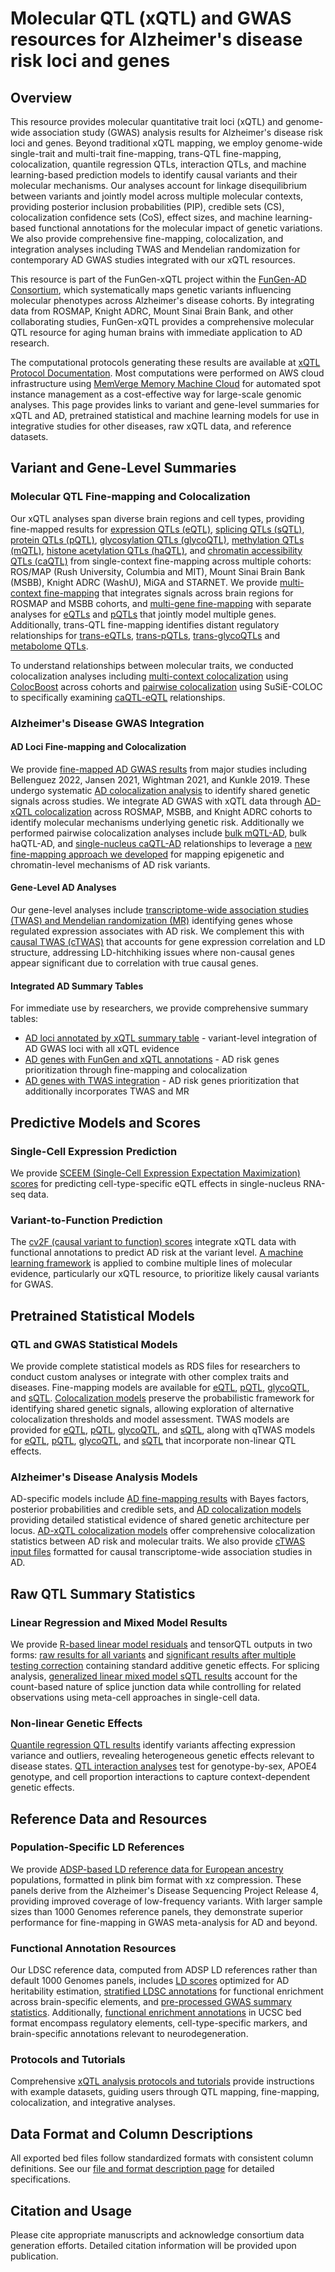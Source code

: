 # Molecular QTL (xQTL) and GWAS resources for Alzheimer's disease risk loci and genes

## Overview

This resource provides molecular quantitative trait loci (xQTL) and genome-wide association study (GWAS) analysis results for Alzheimer's disease risk loci and genes. Beyond traditional xQTL mapping, we employ genome-wide single-trait and multi-trait fine-mapping, trans-QTL fine-mapping, colocalization, quantile regression QTLs, interaction QTLs, and machine learning-based prediction models to identify causal variants and their molecular mechanisms. Our analyses account for linkage disequilibrium between variants and jointly model across multiple molecular contexts, providing posterior inclusion probabilities (PIP), credible sets (CS), colocalization confidence sets (CoS), effect sizes, and machine learning-based functional annotations for the molecular impact of genetic variations. We also provide comprehensive fine-mapping, colocalization, and integration analyses including TWAS and Mendelian randomization for contemporary AD GWAS studies integrated with our xQTL resources.

This resource is part of the FunGen-xQTL project within the [FunGen-AD Consortium](https://adsp-fgc.niagads.org/research/), which systematically maps genetic variants influencing molecular phenotypes across Alzheimer's disease cohorts. By integrating data from ROSMAP, Knight ADRC, Mount Sinai Brain Bank, and other collaborating studies, FunGen-xQTL provides a comprehensive molecular QTL resource for aging human brains with immediate application to AD research.

The computational protocols generating these results are available at [xQTL Protocol Documentation](https://statfungen.github.io/xqtl-protocol/README.html). Most computations were performed on AWS cloud infrastructure using [MemVerge Memory Machine Cloud](https://www.mmcloud.io/) for automated spot instance management as a cost-effective way for large-scale genomic analyses. This page provides links to variant and gene-level summaries for xQTL and AD, pretrained statistical and machine learning models for use in integrative studies for other diseases, raw xQTL data, and reference datasets.

## Variant and Gene-Level Summaries

### Molecular QTL Fine-mapping and Colocalization

Our xQTL analyses span diverse brain regions and cell types, providing fine-mapped results for [expression QTLs (eQTL)](#single_context_eqtl), [splicing QTLs (sQTL)](#single_context_sqtl), [protein QTLs (pQTL)](#single_context_pqtl), [glycosylation QTLs (glycoQTL)](#single_context_glycoqtl), [methylation QTLs (mQTL)](#single_context_mqtl), [histone acetylation QTLs (haQTL)](#single_context_haqtl), and [chromatin accessibility QTLs (caQTL)](#single_context_caqtl) from single-context fine-mapping across multiple cohorts: ROS/MAP (Rush University, Columbia and MIT), Mount Sinai Brain Bank (MSBB), Knight ADRC (WashU), MiGA and STARNET. We provide [multi-context fine-mapping](#multi_context_finemapping) that integrates signals across brain regions for ROSMAP and MSBB cohorts, and [multi-gene fine-mapping](#multi_gene_finemapping) with separate analyses for [eQTLs](#multi_gene_eqtl) and [pQTLs](#multi_gene_pqtl) that jointly model multiple genes. Additionally, trans-QTL fine-mapping identifies distant regulatory relationships for [trans-eQTLs](#trans_eqtl), [trans-pQTLs](#trans_pqtl), [trans-glycoQTLs](#trans_gpqtl) and [metabolome QTLs](#trans_metabolome).

To understand relationships between molecular traits, we conducted colocalization analyses including [multi-context colocalization](#multi_context_colocalization) using [ColocBoost](https://www.medrxiv.org/content/10.1101/2025.04.17.25326042v1) across cohorts and [pairwise colocalization](#pairwise_colocalization) using SuSiE-COLOC to specifically examining [caQTL-eQTL](#caqtl_eqtl) relationships.

### Alzheimer's Disease GWAS Integration

#### AD Loci Fine-mapping and Colocalization

We provide [fine-mapped AD GWAS results](#ad_finemapping) from major studies including Bellenguez 2022, Jansen 2021, Wightman 2021, and Kunkle 2019. These undergo systematic [AD colocalization analysis](#ad_colocalization) to identify shared genetic signals across studies. We integrate AD GWAS with xQTL data through [AD-xQTL colocalization](#ad_xqtl_colocalization) across ROSMAP, MSBB, and Knight ADRC cohorts to identify molecular mechanisms underlying genetic risk. Additionally we performed pairwise colocalization analyses include [bulk mQTL-AD](#bulk_mqtl_haqtl_ad), bulk haQTL-AD, and [single-nucleus caQTL-AD](#caqtl_ad) relationships to leverage a [new fine-mapping approach we developed](https://www.biorxiv.org/content/10.1101/2025.08.17.670732v1) for mapping epigenetic and chromatin-level mechanisms of AD risk variants.

#### Gene-Level AD Analyses

Our gene-level analyses include [transcriptome-wide association studies (TWAS) and Mendelian randomization (MR)](#twas_mr) identifying genes whose regulated expression associates with AD risk. We complement this with [causal TWAS (cTWAS)](#ctwas) that accounts for gene expression correlation and LD structure, addressing LD-hitchhiking issues where non-causal genes appear significant due to correlation with true causal genes.

#### **Integrated AD Summary Tables**

For immediate use by researchers, we provide comprehensive summary tables:
- [AD loci annotated by xQTL summary table](#ad_loci_xqtl_table) - variant-level integration of AD GWAS loci with all xQTL evidence
- [AD genes with FunGen and xQTL annotations](#ad_genes_fungen_xqtl) - AD risk genes prioritization through fine-mapping and colocalization
- [AD genes with TWAS integration](#ad_genes_twas_xqtl) - AD risk genes prioritization that additionally incorporates TWAS and MR

## Predictive Models and Scores

### Single-Cell Expression Prediction

We provide [SCEEM (Single-Cell Expression Expectation Maximization) scores](#xqtl_sceem_scores) for predicting cell-type-specific eQTL effects in single-nucleus RNA-seq data. 

### Variant-to-Function Prediction

The [cv2F (causal variant to function) scores](#cv2f_scores) integrate xQTL data with functional annotations to predict AD risk at the variant level. [A machine learning framework](https://www.biorxiv.org/content/10.1101/2024.11.07.622307v2) is applied to combine multiple lines of molecular evidence, particularly our xQTL resource, to prioritize likely causal variants for GWAS.

## Pretrained Statistical Models

### QTL and GWAS Statistical Models

We provide complete statistical models as RDS files for researchers to conduct custom analyses or integrate with other complex traits and diseases. Fine-mapping models are available for [eQTL](#finemapping_models_eqtl), [pQTL](#finemapping_models_pqtl), [glycoQTL](#finemapping_models_glycoqtl), and [sQTL](#finemapping_models_sqtl). [Colocalization models](#colocalization_models) preserve the probabilistic framework for identifying shared genetic signals, allowing exploration of alternative colocalization thresholds and model assessment. TWAS models are provided for [eQTL](#twas_models_eqtl), [pQTL](#twas_models_pqtl), [glycoQTL](#twas_models_glycoqtl), and [sQTL](#twas_models_sqtl), along with qTWAS models for [eQTL](#qtwas_models_eqtl), [pQTL](#qtwas_models_pqtl), [glycoQTL](#qtwas_models_glycoqtl), and [sQTL](#qtwas_models_sqtl) that incorporate non-linear QTL effects.

### Alzheimer's Disease Analysis Models

AD-specific models include [AD fine-mapping results](#ad_fine_mapping_models) with Bayes factors, posterior probabilities and credible sets, and [AD colocalization models](#ad_colocalization_models) providing detailed statistical evidence of shared genetic architecture per locus. [AD-xQTL colocalization models](#ad_xqtl_colocalization_models) offer comprehensive colocalization statistics between AD risk and molecular traits. We also provide [cTWAS input files](#ad_ctwas_input) formatted for causal transcriptome-wide association studies in AD.

## Raw QTL Summary Statistics

### Linear Regression and Mixed Model Results

We provide [R-based linear model residuals](#r_lm_residual_sumstats) and tensorQTL outputs in two forms: [raw results for all variants](#tensorqtl_sumstats_raw) and [significant results after multiple testing correction](#tensorqtl_sumstats_significant) containing standard additive genetic effects. For splicing analysis, [generalized linear mixed model sQTL results](#xqtl_glmm) account for the count-based nature of splice junction data while controlling for related observations using meta-cell approaches in single-cell data.

### Non-linear Genetic Effects

[Quantile regression QTL results](#xqtl_qr) identify variants affecting expression variance and outliers, revealing heterogeneous genetic effects relevant to disease states. [QTL interaction analyses](#xqtl_interaction) test for genotype-by-sex, APOE4 genotype, and cell proportion interactions to capture context-dependent genetic effects.

## Reference Data and Resources

### Population-Specific LD References

We provide [ADSP-based LD reference data for European ancestry](#adsp_ld_reference_eur) populations, formatted in plink bim format with xz compression. These panels derive from the Alzheimer's Disease Sequencing Project Release 4, providing improved coverage of low-frequency variants. With larger sample sizes than 1000 Genomes reference panels, they demonstrate superior performance for fine-mapping in GWAS meta-analysis for AD and beyond.

### Functional Annotation Resources

Our LDSC reference data, computed from ADSP LD references rather than default 1000 Genomes panels, includes [LD scores](#ldsc_ld_scores) optimized for AD heritability estimation, [stratified LDSC annotations](#ldsc_sldsc_annotations) for functional enrichment across brain-specific elements, and [pre-processed GWAS summary statistics](#ldsc_gwas_munged). Additionally, [functional enrichment annotations](#functional_enrichment_annotations) in UCSC bed format encompass regulatory elements, cell-type-specific markers, and brain-specific annotations relevant to neurodegeneration.

### Protocols and Tutorials

Comprehensive [xQTL analysis protocols and tutorials](#xqtl_protocol_tutorial) provide instructions with example datasets, guiding users through QTL mapping, fine-mapping, colocalization, and integrative analyses.

## Data Format and Column Descriptions

All exported bed files follow standardized formats with consistent column definitions. See our [file and format description page](file_description) for detailed specifications.

## Citation and Usage

Please cite appropriate manuscripts and acknowledge consortium data generation efforts. Detailed citation information will be provided upon publication.


